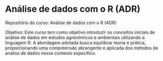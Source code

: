 # Análise de dados com o R (ADR)
Repositório do curso: Análise de dados com o R (ADR)

Objetivo: Este curso tem como objetivo introduzir os conceitos iniciais de análise de dados em estudos agronômicos e ambientais utilizando a linguagem R. A abordagem adotada busca equilibrar teoria e prática, proporcionando uma compreensão abrangente e aplicada dos métodos de análise de dados nesse contexto específico.